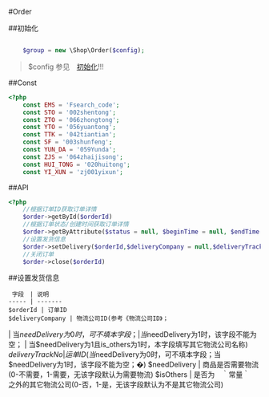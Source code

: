 #Order

##初始化

```php

    $group = new \Shop\Order($config);

```
> $config 参见　[初始化](init.md)!!!

##Const

```PHP
<?php
    const EMS = 'Fsearch_code';
    const STO = '002shentong';
    const ZTO = '066zhongtong';
    const YTO = '056yuantong';
    const TTK = '042tiantian';
    const SF = '003shunfeng';
    const YUN_DA = '059Yunda';
    const ZJS = '064zhaijisong';
    const HUI_TONG = '020huitong';
    const YI_XUN = 'zj001yixun';

```

##API

```php
<?php 
    //根据订单ID获取订单详情
    $order->getById($orderId)
    //根据订单状态/创建时间获取订单详情
    $order->getByAttribute($status = null, $beginTime = null, $endTime = null)
    //设置发货信息
    $order->setDelivery($orderId,$deliveryCompany = null,$deliveryTrackNo = null,$needDelivery = 1,$isOthers = null)
    //关闭订单
    $order->close($orderId)

```

##设置发货信息

     字段　| 说明 
    ----- | -------
    $orderId | 订单ID
    $deliveryCompany | 物流公司ID(参考《物流公司ID》；
 | 当$needDelivery为0时，可不填本字段；
 | 当$needDelivery为1时，该字段不能为空；
 | 当$needDelivery为1且is_others为1时，本字段填写其它物流公司名称)
    $deliveryTrackNo | 运单ID(当$needDelivery为0时，可不填本字段；当$needDelivery为1时，该字段不能为空；�)
    $needDelivery | 商品是否需要物流(0-不需要，1-需要，无该字段默认为需要物流)
    $isOthers | 是否为　｀常量｀　之外的其它物流公司(0-否，1-是，无该字段默认为不是其它物流公司)
